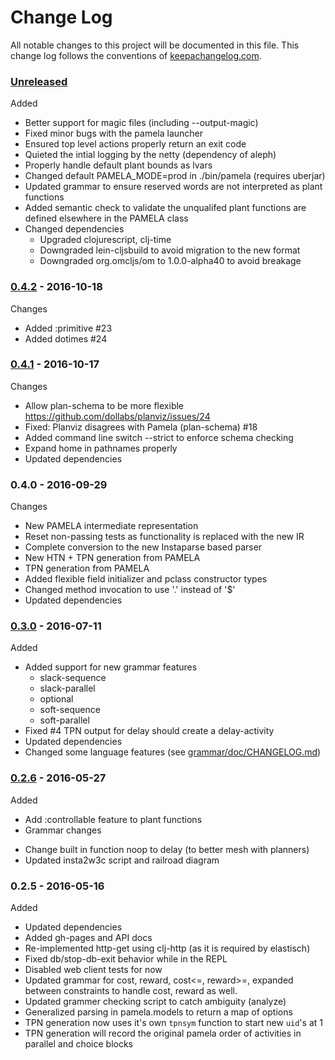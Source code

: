 # Change Log

All notable changes to this project will be documented in this file. This change log follows the conventions of [keepachangelog.com](http://keepachangelog.com/).

### [Unreleased]

Added
- Better support for magic files (including --output-magic)
- Fixed minor bugs with the pamela launcher
- Ensured top level actions properly return an exit code
- Quieted the intial logging by the netty (dependency of aleph)
- Properly handle default plant bounds as lvars
- Changed default PAMELA_MODE=prod in ./bin/pamela (requires uberjar)
- Updated grammar to ensure reserved words are not interpreted
  as plant functions
- Added semantic check to validate the unqualifed plant functions
  are defined elsewhere in the PAMELA class
- Changed dependencies
  * Upgraded clojurescript, clj-time
  * Downgraded lein-cljsbuild to avoid migration to the new format
  * Downgraded org.omcljs/om to 1.0.0-alpha40 to avoid breakage

### [0.4.2] - 2016-10-18

Changes
- Added :primitive #23
- Added dotimes #24

### [0.4.1] - 2016-10-17

Changes
- Allow plan-schema to be more flexible
  https://github.com/dollabs/planviz/issues/24
- Fixed: Planviz disagrees with Pamela (plan-schema) #18
- Added command line switch --strict to enforce schema checking
- Expand home in pathnames properly
- Updated dependencies

### 0.4.0 - 2016-09-29

Changes
- New PAMELA intermediate representation
- Reset non-passing tests as functionality is replaced with the new IR
- Complete conversion to the new Instaparse based parser
- New HTN + TPN generation from PAMELA
- TPN generation from PAMELA
- Added flexible field initializer and pclass constructor types
- Changed method invocation to use '.' instead of '$'
- Updated dependencies

### [0.3.0] - 2016-07-11

Added
* Added support for new grammar features
  * slack-sequence
  * slack-parallel
  * optional
  * soft-sequence
  * soft-parallel
* Fixed #4 TPN output for delay should create a delay-activity
* Updated dependencies
* Changed some language features (see [grammar/doc/CHANGELOG.md](grammar/doc/CHANGELOG.md))

### [0.2.6] - 2016-05-27

Added
- Add :controllable feature to plant functions
- Grammar changes
 * Change built in function noop to delay (to better mesh with planners)
 * Updated insta2w3c script and railroad diagram

### 0.2.5 - 2016-05-16

Added
* Updated dependencies
* Added gh-pages and API docs
* Re-implemented http-get using clj-http (as it is required by elastisch)
* Fixed db/stop-db-exit behavior while in the REPL
* Disabled web client tests for now
* Updated grammar for cost, reward, cost<=, reward>=, expanded
  between constraints to handle cost, reward as well.
* Updated grammer checking script to catch ambiguity (analyze)
* Generalized parsing in pamela.models to return a map of options
* TPN generation now uses it's own `tpnsym` function to start new
  `uid`'s at 1
* TPN generation will record the original pamela order of activities
  in parallel and choice blocks

[0.2.6]: https://github.com/dollabs/pamela/compare/0.2.5...0.2.6
[0.3.0]: https://github.com/dollabs/pamela/compare/0.2.6...0.3.0
[0.4.1]: https://github.com/dollabs/pamela/compare/0.3.0...0.4.1
[0.4.2]: https://github.com/dollabs/pamela/compare/0.4.1...0.4.2
[Unreleased]: https://github.com/dollabs/pamela/compare/0.4.2...HEAD
